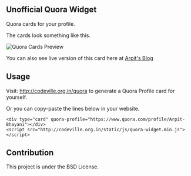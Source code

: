 Unofficial Quora Widget
----------------------------------------
Quora cards for your profile.

The cards look something like this.

![Quora Cards Preview](https://cloud.githubusercontent.com/assets/4745789/12001621/1ac512d2-ab12-11e5-802d-5bcdbb76e48a.png)

You can also see live version of this card here at [Arpit's Blog](http://arpitbbhayani.github.com/about-me)

Usage
------------------------------------------
Visit: http://codeville.org.in/quora to generate a Quora Profile card for yourself.

Or you can copy-paste the lines below in your website.

```
<div type="card" quora-profile="https://www.quora.com/profile/Arpit-Bhayani"></div>
<script src="http://codeville.org.in/static/js/quora-widget.min.js"></script>
```

Contribution
------------------------------------------
This project is under the BSD License.
